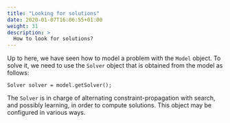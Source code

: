 ```yaml
---
title: "Looking for solutions"
date: 2020-01-07T16:06:55+01:00
weight: 31
description: >
  How to look for solutions?
---
```


Up to here, we have seen how to model a problem with the `Model` object. To solve it, we need to use
the `Solver` object that is obtained from the model as follows:

```
Solver solver = model.getSolver();
```

The `Solver` is in charge of alternating constraint-propagation with search, and possibly learning,
in order to compute solutions. This object may be configured in various ways.